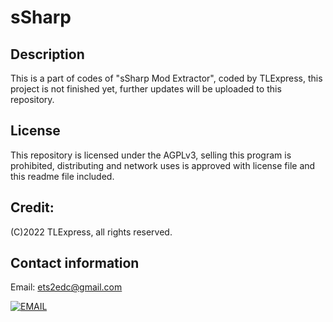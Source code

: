 # sSharp

## Description

This is a part of codes of "sSharp Mod Extractor", coded by TLExpress, this project is not finished yet, further updates will be uploaded to this repository.

## License

This repository is licensed under the AGPLv3, selling this program is prohibited, distributing and network uses is approved with license file and this readme file included.

## Credit: 
(C)2022 TLExpress, all rights reserved.

## Contact information

Email: ets2edc@gmail.com

[![EMAIL](https://tlexpress.github.io/CGhws/index_files/email_thumb.png)](mailto:ets2edc@gmail.com)